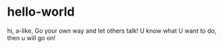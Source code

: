# hello-world

hi, a-like,
Go your own way and let others talk!
U know what U want to do, then u will go on!
